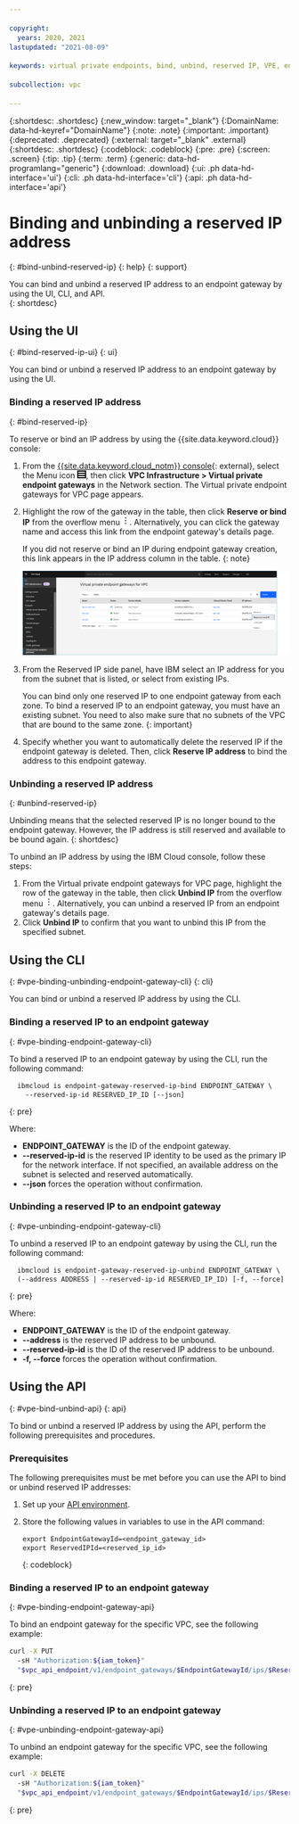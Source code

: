 ```yaml
---

copyright:
  years: 2020, 2021
lastupdated: "2021-08-09"

keywords: virtual private endpoints, bind, unbind, reserved IP, VPE, endpoint gateways

subcollection: vpc

---
```


{:shortdesc: .shortdesc}
{:new_window: target="_blank"}
{:DomainName: data-hd-keyref="DomainName"}
{:note: .note}
{:important: .important}
{:deprecated: .deprecated}
{:external: target="_blank" .external}
{:shortdesc: .shortdesc}
{:codeblock: .codeblock}
{:pre: .pre}
{:screen: .screen}
{:tip: .tip}
{:term: .term}
{:generic: data-hd-programlang="generic"}
{:download: .download}
{:ui: .ph data-hd-interface='ui'}
{:cli: .ph data-hd-interface='cli'}
{:api: .ph data-hd-interface='api'}

# Binding and unbinding a reserved IP address
{: #bind-unbind-reserved-ip}
{: help}
{: support}

You can bind and unbind a reserved IP address to an endpoint gateway by using the UI, CLI, and API.  
{: shortdesc}

## Using the UI
{: #bind-reserved-ip-ui}
{: ui}

You can bind or unbind a reserved IP address to an endpoint gateway by using the UI.

### Binding a reserved IP address
{: #bind-reserved-ip}

To reserve or bind an IP address by using the {{site.data.keyword.cloud}} console:

1. From the [{{site.data.keyword.cloud_notm}} console](https://{DomainName}/vpc-ext){: external}, select the Menu icon ![Menu icon](/images/menu_icon.png), then click **VPC Infrastructure > Virtual private endpoint gateways** in the Network section. The Virtual private endpoint gateways for VPC page appears.
1. Highlight the row of the gateway in the table, then click **Reserve or bind IP** from the overflow menu ![overflow menu](images/overflow.png). Alternatively, you can click the gateway name and access this link from the endpoint gateway's details page.

   If you did not reserve or bind an IP during endpoint gateway creation, this link appears in the IP address column in the table.
   {: note}

   ![Binding a reserved IP address](./images/vpe-bind.png "Binding a reserved IP address")

1. From the Reserved IP side panel, have IBM select an IP address for you from the subnet that is listed, or select from existing IPs.

   You can bind only one reserved IP to one endpoint gateway from each zone. To bind a reserved IP to an endpoint gateway, you must have an existing subnet. You need to also make sure that no subnets of the VPC that are bound to the same zone.
   {: important}

1. Specify whether you want to automatically delete the reserved IP if the endpoint gateway is deleted. Then, click **Reserve IP address** to bind the address to this endpoint gateway.

### Unbinding a reserved IP address
{: #unbind-reserved-ip}

Unbinding means that the selected reserved IP is no longer bound to the endpoint gateway. However, the IP address is still reserved and available to be bound again.
{: shortdesc}

To unbind an IP address by using the IBM Cloud console, follow these steps:

1. From the Virtual private endpoint gateways for VPC page, highlight the row of the gateway in the table, then click **Unbind IP** from the overflow menu ![overflow menu](images/overflow.png). Alternatively, you can unbind a reserved IP from an endpoint gateway's details page.
1. Click **Unbind IP** to confirm that you want to unbind this IP from the specified subnet.  

## Using the CLI
{: #vpe-binding-unbinding-endpoint-gateway-cli}
{: cli}

You can bind or unbind a reserved IP address by using the CLI.

### Binding a reserved IP to an endpoint gateway
{: #vpe-binding-endpoint-gateway-cli}

To bind a reserved IP to an endpoint gateway by using the CLI, run the following command:

```
  ibmcloud is endpoint-gateway-reserved-ip-bind ENDPOINT_GATEWAY \
    --reserved-ip-id RESERVED_IP_ID [--json]  
```
{: pre}

Where:

* **ENDPOINT_GATEWAY** is the ID of the endpoint gateway.
* **--reserved-ip-id** is the reserved IP identity to be used as the primary IP for the network interface. If not specified, an available address on the subnet is selected and reserved automatically.
* **--json** forces the operation without confirmation.

### Unbinding a reserved IP to an endpoint gateway
{: #vpe-unbinding-endpoint-gateway-cli}

To unbind a reserved IP to an endpoint gateway by using the CLI, run the following command:

```
  ibmcloud is endpoint-gateway-reserved-ip-unbind ENDPOINT_GATEWAY \
  (--address ADDRESS | --reserved-ip-id RESERVED_IP_ID) [-f, --force]  
```
{: pre}

Where:

* **ENDPOINT_GATEWAY** is the ID of the endpoint gateway.
* **--address** is the reserved IP address to be unbound.
* **--reserved-ip-id** is the ID of the reserved IP address to be unbound.
* **-f, --force** forces the operation without confirmation.

## Using the API
{: #vpe-bind-unbind-api}
{: api}

To bind or unbind a reserved IP address by using the API, perform the following prerequisites and procedures.

### Prerequisites

The following prerequisites must be met before you can use the API to bind or unbind reserved IP addresses:

1. Set up your [API environment](/docs/vpc?topic=vpc-set-up-environment#api-prerequisites-setup).
1. Store the following values in variables to use in the API command:

    ```
    export EndpointGatewayId=<endpoint_gateway_id>
    export ReservedIPId=<reserved_ip_id>
    ```
    {: codeblock}

### Binding a reserved IP to an endpoint gateway
{: #vpe-binding-endpoint-gateway-api}

To bind an endpoint gateway for the specific VPC, see the following example:

```sh
curl -X PUT
  -sH "Authorization:${iam_token}"
  "$vpc_api_endpoint/v1/endpoint_gateways/$EndpointGatewayId/ips/$ReservedIPId?version=$api_version&generation=2"
```
{: pre}

### Unbinding a reserved IP to an endpoint gateway
{: #vpe-unbinding-endpoint-gateway-api}

To unbind an endpoint gateway for the specific VPC, see the following example:

```sh
curl -X DELETE
  -sH "Authorization:${iam_token}"
  "$vpc_api_endpoint/v1/endpoint_gateways/$EndpointGatewayId/ips/$ReservedIPId?version=$api_version&generation=2"
```
{: pre}
